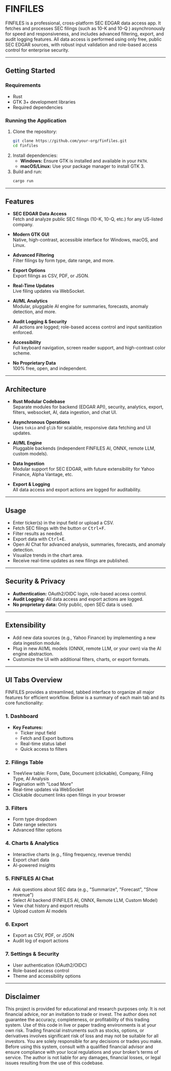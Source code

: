 # FINFILES

FINFILES is a professional, cross-platform SEC EDGAR data access app. 
It fetches and processes SEC filings (such as 10-K and 10-Q ) asynchronously for speed and responsiveness, and includes advanced filtering, export, and audit logging features.
All data access is performed using only free, public SEC EDGAR sources, with robust input validation and role-based access control for enterprise security.

---
## Getting Started

### Requirements

- Rust 
- GTK 3+ development libraries 
- Required dependencies 

### Running the Application

1. Clone the repository:
   ```sh
   git clone https://github.com/your-org/finfiles.git
   cd finfiles
   ```
2. Install dependencies:
   - **Windows:** Ensure GTK is installed and available in your `PATH`.
   - **macOS/Linux:** Use your package manager to install GTK 3.
3. Build and run:
   ```sh
   cargo run 
   ```
---

## Features

- **SEC EDGAR Data Access**  
  Fetch and analyze public SEC filings (10-K, 10-Q, etc.) for any US-listed company.

- **Modern GTK GUI**  
  Native, high-contrast, accessible interface for Windows, macOS, and Linux.

- **Advanced Filtering**  
  Filter filings by form type, date range, and more.

- **Export Options**  
  Export filings as CSV, PDF, or JSON.

- **Real-Time Updates**  
  Live filing updates via WebSocket.

- **AI/ML Analytics**  
  Modular, pluggable AI engine for summaries, forecasts, anomaly detection, and more.

- **Audit Logging & Security**  
  All actions are logged; role-based access control and input sanitization enforced.

- **Accessibility**  
  Full keyboard navigation, screen reader support, and high-contrast color scheme.

- **No Proprietary Data**  
  100% free, open, and independent.

---

## Architecture

- **Rust Modular Codebase**  
  Separate modules for backend (EDGAR API), security, analytics, export, filters, websocket, AI, data ingestion, and chat UI.

- **Asynchronous Operations**  
  Uses `tokio` and `glib` for scalable, responsive data fetching and UI updates.

- **AI/ML Engine**  
  Pluggable backends (independent FINFILES AI, ONNX, remote LLM, custom models).

- **Data Ingestion**  
  Modular support for SEC EDGAR, with future extensibility for Yahoo Finance, Alpha Vantage, etc.

- **Export & Logging**  
  All data access and export actions are logged for auditability.

---

## Usage

- Enter ticker(s) in the input field or upload a CSV.
- Fetch SEC filings with the button or <kbd>Ctrl+F</kbd>.
- Filter results as needed.
- Export data with <kbd>Ctrl+E</kbd>.
- Open AI Chat for advanced analysis, summaries, forecasts, and anomaly detection.
- Visualize trends in the chart area.
- Receive real-time updates as new filings are published.

---

## Security & Privacy

- **Authentication:** OAuth2/OIDC login, role-based access control.
- **Audit Logging:** All data access and export actions are logged.
- **No proprietary data:** Only public, open SEC data is used.

---

## Extensibility

- Add new data sources (e.g., Yahoo Finance) by implementing a new data ingestion module.
- Plug in new AI/ML models (ONNX, remote LLM, or your own) via the AI engine abstraction.
- Customize the UI with additional filters, charts, or export formats.

---
## UI Tabs Overview

FINFILES provides a streamlined, tabbed interface to organize all major features for efficient workflow. Below is a summary of each main tab and its core functionality:

### 1. **Dashboard**
- **Key Features:**  
  - Ticker input field  
  - Fetch and Export buttons  
  - Real-time status label  
  - Quick access to filters  

### 2. **Filings Table**
  - TreeView table: Form, Date, Document (clickable), Company, Filing Type, AI Analysis  
  - Pagination with "Load More"  
  - Real-time updates via WebSocket  
  - Clickable document links open filings in your browser  

### 3. **Filters**
  - Form type dropdown  
  - Date range selectors  
  - Advanced filter options  

### 4. **Charts & Analytics**
  - Interactive charts (e.g., filing frequency, revenue trends)  
  - Export chart data  
  - AI-powered insights  

### 5. **FINFILES AI Chat** 
  - Ask questions about SEC data (e.g., "Summarize", "Forecast", "Show revenue")  
  - Select AI backend (FINFILES AI, ONNX, Remote LLM, Custom Model)  
  - View chat history and export results  
  - Upload custom AI models  

### 6. **Export**  
  - Export as CSV, PDF, or JSON  
  - Audit log of export actions  

### 7. **Settings & Security** 
  - User authentication (OAuth2/OIDC)  
  - Role-based access control  
  - Theme and accessibility options  
---
## Disclaimer

This project is provided for educational and research purposes only. It is not financial advice, nor an invitation to trade or invest.
The author does not guarantee the accuracy, completeness, or profitability of this trading system. Use of this code in live or paper trading environments is at your own risk.
Trading financial instruments such as stocks, options, or derivatives involves significant risk of loss and may not be suitable for all investors.
You are solely responsible for any decisions or trades you make. Before using this system, consult with a qualified financial advisor and ensure compliance with your local regulations and your broker’s terms of service.
The author is not liable for any damages, financial losses, or legal issues resulting from the use of this codebase.
